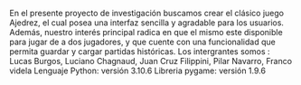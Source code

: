 En el presente proyecto de investigación buscamos crear el clásico juego Ajedrez, el cual posea una interfaz sencilla y agradable para los usuarios. Además, nuestro interés principal radica en que el mismo este disponible para jugar de a dos jugadores, y que cuente con una funcionalidad que permita guardar y cargar partidas históricas.
Los intergrantes somos : Lucas Burgos, Luciano Chagnaud, Juan Cruz Filippini, Pilar Navarro, Franco videla
Lenguaje Python: versión 3.10.6
Libreria pygame: versión 1.9.6
